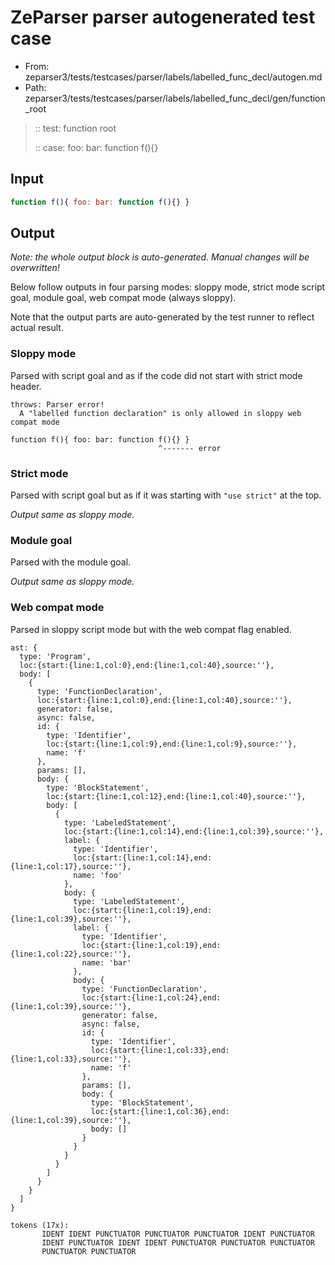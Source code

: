 # ZeParser parser autogenerated test case

- From: zeparser3/tests/testcases/parser/labels/labelled_func_decl/autogen.md
- Path: zeparser3/tests/testcases/parser/labels/labelled_func_decl/gen/function_root

> :: test: function root
>
> :: case: foo: bar: function f(){}

## Input


`````js
function f(){ foo: bar: function f(){} }
`````

## Output

_Note: the whole output block is auto-generated. Manual changes will be overwritten!_

Below follow outputs in four parsing modes: sloppy mode, strict mode script goal, module goal, web compat mode (always sloppy).

Note that the output parts are auto-generated by the test runner to reflect actual result.

### Sloppy mode

Parsed with script goal and as if the code did not start with strict mode header.

`````
throws: Parser error!
  A "labelled function declaration" is only allowed in sloppy web compat mode

function f(){ foo: bar: function f(){} }
                                 ^------- error
`````

### Strict mode

Parsed with script goal but as if it was starting with `"use strict"` at the top.

_Output same as sloppy mode._

### Module goal

Parsed with the module goal.

_Output same as sloppy mode._

### Web compat mode

Parsed in sloppy script mode but with the web compat flag enabled.

`````
ast: {
  type: 'Program',
  loc:{start:{line:1,col:0},end:{line:1,col:40},source:''},
  body: [
    {
      type: 'FunctionDeclaration',
      loc:{start:{line:1,col:0},end:{line:1,col:40},source:''},
      generator: false,
      async: false,
      id: {
        type: 'Identifier',
        loc:{start:{line:1,col:9},end:{line:1,col:9},source:''},
        name: 'f'
      },
      params: [],
      body: {
        type: 'BlockStatement',
        loc:{start:{line:1,col:12},end:{line:1,col:40},source:''},
        body: [
          {
            type: 'LabeledStatement',
            loc:{start:{line:1,col:14},end:{line:1,col:39},source:''},
            label: {
              type: 'Identifier',
              loc:{start:{line:1,col:14},end:{line:1,col:17},source:''},
              name: 'foo'
            },
            body: {
              type: 'LabeledStatement',
              loc:{start:{line:1,col:19},end:{line:1,col:39},source:''},
              label: {
                type: 'Identifier',
                loc:{start:{line:1,col:19},end:{line:1,col:22},source:''},
                name: 'bar'
              },
              body: {
                type: 'FunctionDeclaration',
                loc:{start:{line:1,col:24},end:{line:1,col:39},source:''},
                generator: false,
                async: false,
                id: {
                  type: 'Identifier',
                  loc:{start:{line:1,col:33},end:{line:1,col:33},source:''},
                  name: 'f'
                },
                params: [],
                body: {
                  type: 'BlockStatement',
                  loc:{start:{line:1,col:36},end:{line:1,col:39},source:''},
                  body: []
                }
              }
            }
          }
        ]
      }
    }
  ]
}

tokens (17x):
       IDENT IDENT PUNCTUATOR PUNCTUATOR PUNCTUATOR IDENT PUNCTUATOR
       IDENT PUNCTUATOR IDENT IDENT PUNCTUATOR PUNCTUATOR PUNCTUATOR
       PUNCTUATOR PUNCTUATOR
`````

